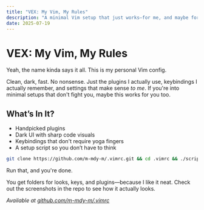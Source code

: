 ```yaml
---
title: "VEX: My Vim, My Rules"
description: "A minimal Vim setup that just works—for me, and maybe for you too."
date: 2025-07-19
---
```


# VEX: My Vim, My Rules

Yeah, the name kinda says it all. This is my personal Vim config.

Clean, dark, fast. No nonsense. Just the plugins I actually use, keybindings I actually remember, and settings that make sense *to me*. If you're into minimal setups that don't fight you, maybe this works for you too.

## What’s In It?

- Handpicked plugins  
- Dark UI with sharp code visuals  
- Keybindings that don't require yoga fingers  
- A setup script so you don’t have to think

```bash
git clone https://github.com/m-mdy-m/.vimrc.git && cd .vimrc && ./script/setup
```

Run that, and you're done.

You get folders for looks, keys, and plugins—because I like it neat.
Check out the screenshots in the repo to see how it actually looks.

*Available at [github.com/m-mdy-m/.vimrc](https://github.com/m-mdy-m/.vimrc)*
